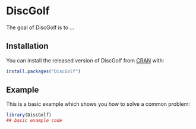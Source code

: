 
# DiscGolf

<!-- badges: start -->
<!-- badges: end -->

The goal of DiscGolf is to ...

## Installation

You can install the released version of DiscGolf from [CRAN](https://CRAN.R-project.org) with:

``` r
install.packages("DiscGolf")
```

## Example

This is a basic example which shows you how to solve a common problem:

``` r
library(DiscGolf)
## basic example code
```

